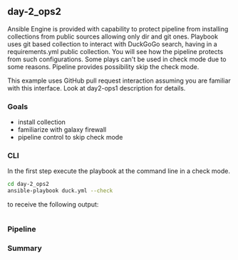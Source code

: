 ## day-2_ops2

Ansible Engine is provided with capability to protect pipeline from installing collections from public sources allowing only dir and git ones. Playbook uses git based collection to interact with DuckGoGo search, having in a requirements.yml public collection. You will see how the pipeline protects from such configurations. Some plays can't be used in check mode due to some reasons. Pipeline provides possibility skip the check mode.

This example uses GitHub pull request interaction assuming you are familiar with this interface. Look at day2-ops1 description for details.

### Goals

* install collection
* familiarize with galaxy firewall
* pipeline control to skip check mode

### CLI


In the first step execute the playbook at the command line in a check mode.

```bash
cd day-2_ops2
ansible-playbook duck.yml --check
```

to receive the following output:

```text
```

### Pipeline

### Summary

